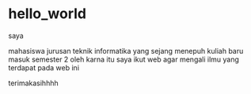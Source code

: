 # hello_world



saya

mahasiswa jurusan teknik informatika yang sejang menepuh kuliah baru masuk semester 2
oleh karna itu saya ikut web agar mengali ilmu yang terdapat pada web ini

terimakasihhhh
